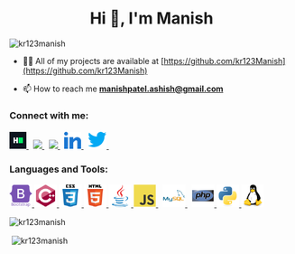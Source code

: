 <h1 align="center">Hi 👋, I'm Manish</h1>
<p align="left"> <img src="https://komarev.com/ghpvc/?username=kr123manish&label=Profile%20views&color=0e75b6&style=flat" alt="kr123manish" /> </p>

- 👨‍💻 All of my projects are available at [https://github.com/kr123Manish](https://github.com/kr123Manish)

- 📫 How to reach me **manishpatel.ashish@gmail.com**

<h3 align="left">Connect with me:</h3>
<p float="left">

<a href="https://www.hackerrank.com/manish_kr8" target="blank">
<img src="https://github.com/kr123Manish/ComputerGraphics_with_openGL/blob/main/Programs/images/hk.png"  width="30"/></img>
</a>&nbsp;

<a href="https://fb.com/manish kumar" target="blank">
<img src="https://raw.githubusercontent.com/rahuldkjain/github-profile-readme-generator/master/src/images/icons/Social/facebook.svg" width="30"/></img>
</a>&nbsp;
<a href="https://www.instagram.com/manish_k512/" target="blank">
<img src="https://raw.githubusercontent.com/rahuldkjain/github-profile-readme-generator/master/src/images/icons/Social/instagram.svg" width="30"/></img>
</a>&nbsp;
<a href="https://www.linkedin.com/in/manish-kumar-patel-980651219/" target="blank">
<img src="https://github.com/kr123Manish/ComputerGraphics_with_openGL/blob/main/Programs/images/linked-in-alt.svg" width="30"/></img>
</a>&nbsp;
<a href="https://twitter.com/Manish43015893" target="blank">
<img src="https://github.com/kr123Manish/ComputerGraphics_with_openGL/blob/main/Programs/images/twitter.svg" width="33"/></img>
</a>&nbsp;


<!-- <a href="https://stackoverflow.com/users/14884965" target="blank"></a> -->
</p>


<h3 align="left">Languages and Tools:</h3>
<p align="left"> <a href="https://getbootstrap.com" target="_blank"> <img src="https://raw.githubusercontent.com/devicons/devicon/master/icons/bootstrap/bootstrap-plain-wordmark.svg" alt="bootstrap" width="40" height="40"/> </a> <a href="https://www.w3schools.com/cpp/" target="_blank"> <img src="https://raw.githubusercontent.com/devicons/devicon/master/icons/cplusplus/cplusplus-original.svg" alt="cplusplus" width="40" height="40"/> </a> <a href="https://www.w3schools.com/css/" target="_blank"> <img src="https://raw.githubusercontent.com/devicons/devicon/master/icons/css3/css3-original-wordmark.svg" alt="css3" width="40" height="40"/> </a> <a href="https://www.w3.org/html/" target="_blank"> <img src="https://raw.githubusercontent.com/devicons/devicon/master/icons/html5/html5-original-wordmark.svg" alt="html5" width="40" height="40"/> </a> <a href="https://www.java.com" target="_blank"> <img src="https://raw.githubusercontent.com/devicons/devicon/master/icons/java/java-original.svg" alt="java" width="40" height="40"/> </a> <a href="https://developer.mozilla.org/en-US/docs/Web/JavaScript" target="_blank"> <img src="https://raw.githubusercontent.com/devicons/devicon/master/icons/javascript/javascript-original.svg" alt="javascript" width="40" height="40"/> </a>&nbsp; <a href="https://www.mysql.com/" target="_blank"> <img src="https://raw.githubusercontent.com/devicons/devicon/master/icons/mysql/mysql-original-wordmark.svg" alt="mysql" width="40" height="40"/> </a>&nbsp; <a href="https://www.php.net" target="_blank"> <img src="https://raw.githubusercontent.com/devicons/devicon/master/icons/php/php-original.svg" alt="php" width="40" height="40"/> </a> <a href="https://www.python.org" target="_blank"> <img src="https://raw.githubusercontent.com/devicons/devicon/master/icons/python/python-original.svg" alt="python" width="40" height="40"/> </a>   <a href="https://www.linux.org/" target="_blank"> <img src="https://raw.githubusercontent.com/devicons/devicon/master/icons/linux/linux-original.svg" alt="linux" width="40" height="40"/> </a></p>

<p><img align="center" src="https://github-readme-stats.vercel.app/api/top-langs?username=kr123manish&show_icons=true&locale=en&layout=compact" alt="kr123manish" /></p>
<p>&nbsp;<img align="center" src="https://github-readme-stats.vercel.app/api?username=kr123manish&show_icons=true&locale=en" alt="kr123manish" /></p>
